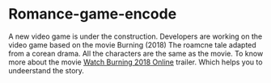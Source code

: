 # Romance-game-encode
A new video game is under the construction. Developers are working on the video game based on the movie Burning (2018)
The roamcne tale adapted from a corean drama. All the characters are the same as the movie. To know more about the movie <a href="http://123movieputlockers.com/burning-2018/">Watch Burning 2018 Online</a> trailer. Which helps you to undeerstand the story.

